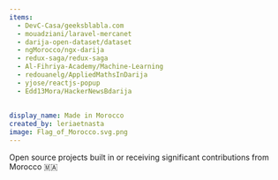 ```yaml
---
items:
  - DevC-Casa/geeksblabla.com
  - mouadziani/laravel-mercanet
  - darija-open-dataset/dataset
  - ngMorocco/ngx-darija
  - redux-saga/redux-saga
  - Al-Fihriya-Academy/Machine-Learning
  - redouanelg/AppliedMathsInDarija
  - yjose/reactjs-popup
  - Edd13Mora/HackerNewsBdarija
  
  
display_name: Made in Morocco
created_by: leriaetnasta
image: Flag_of_Morocco.svg.png
---
```

Open source projects built in or receiving significant contributions from Morocco :morocco:
